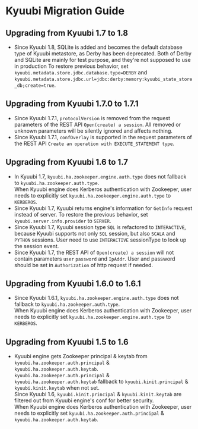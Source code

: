 <!--
- Licensed to the Apache Software Foundation (ASF) under one or more
- contributor license agreements.  See the NOTICE file distributed with
- this work for additional information regarding copyright ownership.
- The ASF licenses this file to You under the Apache License, Version 2.0
- (the "License"); you may not use this file except in compliance with
- the License.  You may obtain a copy of the License at
-
-   http://www.apache.org/licenses/LICENSE-2.0
-
- Unless required by applicable law or agreed to in writing, software
- distributed under the License is distributed on an "AS IS" BASIS,
- WITHOUT WARRANTIES OR CONDITIONS OF ANY KIND, either express or implied.
- See the License for the specific language governing permissions and
- limitations under the License.
-->

# Kyuubi Migration Guide

## Upgrading from Kyuubi 1.7 to 1.8

* Since Kyuubi 1.8, SQLite is added and becomes the default database type of Kyuubi metastore, as Derby has been deprecated.
  Both of Derby and SQLite are mainly for test purpose, and they're not supposed to use in production
  To restore previous behavior, set `kyuubi.metadata.store.jdbc.database.type=DERBY` and
  `kyuubi.metadata.store.jdbc.url=jdbc:derby:memory:kyuubi_state_store_db;create=true`.

## Upgrading from Kyuubi 1.7.0 to 1.7.1

* Since Kyuubi 1.7.1, `protocolVersion` is removed from the request parameters of the REST API `Open(create) a session`. All removed or unknown parameters will be silently ignored and affects nothing.
* Since Kyuubi 1.7.1, `confOverlay` is supported in the request parameters of the REST API `Create an operation with EXECUTE_STATEMENT type`.

## Upgrading from Kyuubi 1.6 to 1.7

* In Kyuubi 1.7, `kyuubi.ha.zookeeper.engine.auth.type` does not fallback to `kyuubi.ha.zookeeper.auth.type`.  
  When Kyuubi engine does Kerberos authentication with Zookeeper, user needs to explicitly set `kyuubi.ha.zookeeper.engine.auth.type` to `KERBEROS`.
* Since Kyuubi 1.7, Kyuubi returns engine's information for `GetInfo` request instead of server. To restore the previous behavior, set `kyuubi.server.info.provider` to `SERVER`.
* Since Kyuubi 1.7, Kyuubi session type `SQL` is refactored to `INTERACTIVE`, because Kyuubi supports not only `SQL` session, but also `SCALA` and `PYTHON` sessions.
  User need to use `INTERACTIVE` sessionType to look up the session event.
* Since Kyuubi 1.7, the REST API of `Open(create) a session` will not contain parameters `user` `password` and `IpAddr`. User and password should be set in `Authorization` of http request if needed.

## Upgrading from Kyuubi 1.6.0 to 1.6.1

* Since Kyuubi 1.6.1, `kyuubi.ha.zookeeper.engine.auth.type` does not fallback to `kyuubi.ha.zookeeper.auth.type`.  
  When Kyuubi engine does Kerberos authentication with Zookeeper, user needs to explicitly set `kyuubi.ha.zookeeper.engine.auth.type` to `KERBEROS`.

## Upgrading from Kyuubi 1.5 to 1.6

* Kyuubi engine gets Zookeeper principal & keytab from `kyuubi.ha.zookeeper.auth.principal` & `kyuubi.ha.zookeeper.auth.keytab`.    
  `kyuubi.ha.zookeeper.auth.principal` & `kyuubi.ha.zookeeper.auth.keytab` fallback to `kyuubi.kinit.principal` & `kyuubi.kinit.keytab` when not set.    
  Since Kyuubi 1.6, `kyuubi.kinit.principal` & `kyuubi.kinit.keytab` are filtered out from Kyuubi engine's conf for better security.  
  When Kyuubi engine does Kerberos authentication with Zookeeper, user needs to explicitly set `kyuubi.ha.zookeeper.auth.principal` & `kyuubi.ha.zookeeper.auth.keytab`.

